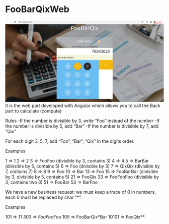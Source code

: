 # FooBarQixWeb
![alt text](https://github.com/ramiamara/FooBarQixWeb/blob/master/Capture.PNG)
It is the web part developed with Angular which allows you to call the Back part to calculate (compute)

Rules
-If the number is divisible by 3, write “Foo” instead of the number
-If the number is divisible by 5, add “Bar”
-If the number is divisible by 7, add “Qix”

For each digit 3, 5, 7, add “Foo”, “Bar”, “Qix” in the digits order.

Examples

1  => 1
2  => 2
3  => FooFoo (divisible by 3, contains 3)
4  => 4
5  => BarBar (divisible by 5, contains 5)
6  => Foo (divisible by 3)
7  => QixQix (divisible by 7, contains 7)
8  => 8
9  => Foo
10 => Bar
13 => Foo
15 => FooBarBar (divisible by 3, divisible by 5, contains 5)
21 => FooQix
33 => FooFooFoo (divisible by 3, contains two 3)
51 => FooBar
53 => BarFoo


We have a new business request: we must keep a trace of 0 in numbers, each 0 must be replaced by char “*“.

Examples

101   => 1*1
303   => FooFoo*Foo
105   => FooBarQix*Bar
10101 => FooQix**

